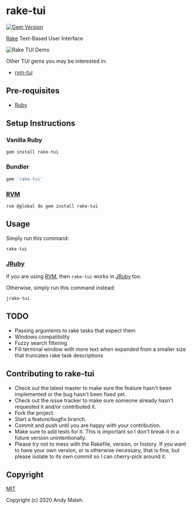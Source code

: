 # rake-tui
[![Gem Version](https://badge.fury.io/rb/rake-tui.svg)](https://badge.fury.io/rb/rake-tui)

[Rake](https://github.com/ruby/rake) Text-Based User Interface

![Rake TUI Demo](rake-tui-demo.gif)

Other TUI gems you may be interested in:
- [rvm-tui](https://github.com/AndyObtiva/rvm-tui)

## Pre-requisites

- [Ruby](https://www.ruby-lang.org/en/)

## Setup Instructions

### Vanilla Ruby

```
gem install rake-tui
```

### Bundler

```ruby
gem 'rake-tui'
```

### [RVM](https://rvm.io/)

```
rvm @global do gem install rake-tui
```

## Usage

Simply run this command:

```
rake-tui
```

### [JRuby](https://www.jruby.org/)

If you are using [RVM](https://rvm.io/), then `rake-tui` works in [JRuby](https://www.jruby.org/) too.

Otherwise, simply run this command instead:

```
jrake-tui
```

## TODO

- Passing arguments to rake tasks that expect them
- Windows compatibility
- Fuzzy search filtering
- Fill terminal window with more text when expanded from a smaller size that truncates rake task descriptions 

## Contributing to rake-tui

-   Check out the latest master to make sure the feature hasn't been
    implemented or the bug hasn't been fixed yet.
-   Check out the issue tracker to make sure someone already hasn't
    requested it and/or contributed it.
-   Fork the project.
-   Start a feature/bugfix branch.
-   Commit and push until you are happy with your contribution.
-   Make sure to add tests for it. This is important so I don't break it
    in a future version unintentionally.
-   Please try not to mess with the Rakefile, version, or history. If
    you want to have your own version, or is otherwise necessary, that
    is fine, but please isolate to its own commit so I can cherry-pick
    around it.

## Copyright

[MIT](LICENSE.txt)

Copyright (c) 2020 Andy Maleh.
